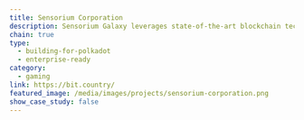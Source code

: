 ```yaml
---
title: Sensorium Corporation
description: Sensorium Galaxy leverages state-of-the-art blockchain technologies to make the future of content distribution safe for both the public and artists.
chain: true
type:
  - building-for-polkadot
  - enterprise-ready
category:
  - gaming
link: https://bit.country/
featured_image: /media/images/projects/sensorium-corporation.png
show_case_study: false
---
```

